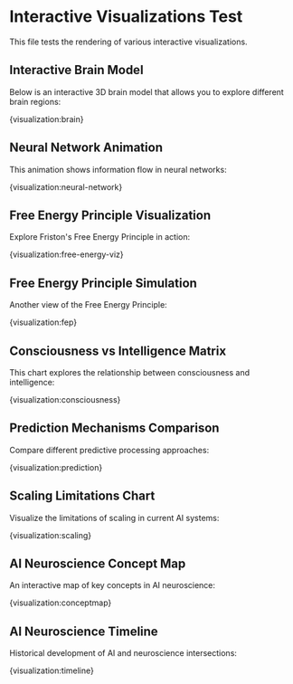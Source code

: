# Interactive Visualizations Test

This file tests the rendering of various interactive visualizations.

## Interactive Brain Model

Below is an interactive 3D brain model that allows you to explore different brain regions:

{visualization:brain}

## Neural Network Animation

This animation shows information flow in neural networks:

{visualization:neural-network}

## Free Energy Principle Visualization

Explore Friston's Free Energy Principle in action:

{visualization:free-energy-viz}

## Free Energy Principle Simulation

Another view of the Free Energy Principle:

{visualization:fep}

## Consciousness vs Intelligence Matrix

This chart explores the relationship between consciousness and intelligence:

{visualization:consciousness}

## Prediction Mechanisms Comparison

Compare different predictive processing approaches:

{visualization:prediction}

## Scaling Limitations Chart

Visualize the limitations of scaling in current AI systems:

{visualization:scaling}

## AI Neuroscience Concept Map

An interactive map of key concepts in AI neuroscience:

{visualization:conceptmap}

## AI Neuroscience Timeline

Historical development of AI and neuroscience intersections:

{visualization:timeline}
